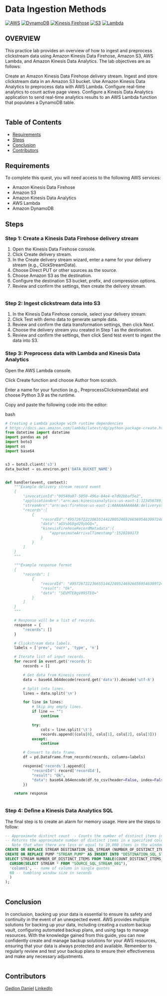 # Data Ingestion Methods

[![AWS](https://img.shields.io/badge/AWS-100000?style=flat&logo=amazon&logoColor=FFFFFF&labelColor=5C5C5C&color=FF7300)](https://docs.aws.amazon.com/quicksight/latest/user/signing-up.html)
[![DynamoDB](https://img.shields.io/badge/DynamoDB-4053D6?style=flat&logo=amazonaws&logoColor=white&labelColor=232F3E&color=4053D6)](https://aws.amazon.com/dynamodb/)
[![Kinesis Firehose](https://img.shields.io/badge/Kinesis_Firehose-FFA500?style=flat&logo=amazonaws&logoColor=white&labelColor=232F3E&color=FFA500)](https://aws.amazon.com/kinesis/firehose/)
[![S3](https://img.shields.io/badge/S3-569A31?style=flat&logo=amazonaws&logoColor=white&labelColor=232F3E&color=569A31)](https://aws.amazon.com/s3/)
[![Lambda](https://img.shields.io/badge/Lambda-FDDB33?style=flat&logo=amazonaws&logoColor=white&labelColor=232F3E&color=FDDB33)](https://aws.amazon.com/lambda/)
## OVERVIEW

This practice lab provides an overview of how to ingest and preprocess clickstream data using Amazon Kinesis Data Firehose, Amazon S3, AWS Lambda, and Amazon Kinesis Data Analytics. The lab objectives are as follows:

Create an Amazon Kinesis Data Firehose delivery stream.
Ingest and store clickstream data in an Amazon S3 bucket.
Use Amazon Kinesis Data Analytics to preprocess data with AWS Lambda.
Configure real-time analytics to count active page views.
Configure a Kinesis Data Analytics application to send real-time analytics results to an AWS Lambda function that populates a DynamoDB table.

<p align="center">
  <img src="./img/1.png" alt="" style="display: block; margin: auto;" />
</p>

## Table of Contents

- [Requirements](#requirements)
- [Steps](#Steps)
- [Conclusion](#conclusion)
- [Contributors](#contributors)

## Requirements

To complete this quest, you will need access to the following AWS services:

- Amazon Kinesis Data Firehose
- Amazon S3
- Amazon Kinesis Data Analytics
- AWS Lambda
- Amazon DynamoDB

## Steps

### Step 1: Create a Kinesis Data Firehose delivery stream

1. Open the Kinesis Data Firehose console.
2. Click Create delivery stream.
3. In the Create delivery stream wizard, enter a name for your delivery stream (e.g., ClickStreamData).
4. Choose Direct PUT or other sources as the source.
5. Choose Amazon S3 as the destination.
6. Configure the destination S3 bucket, prefix, and compression options.
7. Review and confirm the settings, then create the delivery stream.

<p align="center">
  <img src="./img/2.png" alt="" style="display: block; margin: auto;" />
</p>

### Step 2: Ingest clickstream data into S3

1. In the Kinesis Data Firehose console, select your delivery stream.
1. Click Test with demo data to generate sample data.
1. Review and confirm the data transformation settings, then click Next.
1. Choose the delivery stream you created in Step 1 as the destination.
1. Review and confirm the settings, then click Send test event to ingest the data into S3.

### Step 3: Preprocess data with Lambda and Kinesis Data Analytics

Open the AWS Lambda console.

Click Create function and choose Author from scratch.

Enter a name for your function (e.g., PreprocessClickstreamData) and choose Python 3.9 as the runtime.

Copy and paste the following code into the editor:

bash

```python
# Creating a Lambda package with runtime dependencies
# https://docs.aws.amazon.com/lambda/latest/dg/python-package-create.html#python-package-create-with-dependency
from datetime import datetime
import pandas as pd
import boto3
import os
import base64


s3 = boto3.client('s3')
data_bucket = os.environ.get('DATA_BUCKET_NAME')


def handler(event, context):
    """Example delivery stream record event
    {
        "invocationId":"00540a87-5050-496a-84e4-e7d92bbaf5e2",
        "applicationArn":"arn:aws:kinesisanalytics:us-east-1:12345678911:application/lambda-test",
        "streamArn":"arn:aws:firehose:us-east-1:AAAAAAAAAAAA:deliverystream/lambda-test",
        "records":[
            {
                "recordId":"49572672223665514422805246926656954630972486059535892482",
                "data":"aGVsbG8gd29ybGQ=",
                "kinesisFirehoseRecordMetadata":{
                    "approximateArrivalTimestamp":1520280173
                }
            }
        ]
    }
    """

    """Example response format
    {
        "records": [
            {
                "recordId": "49572672223665514422805246926656954630972486059535892482",
                "result": "Ok",
                "data": "SEVMTE8gV09STEQ="
            }
        ]
    }
    """

    # Response will be a list of records.
    response = {
        "records": []
    }

    # Clickstream data labels.
    labels = ['prev', 'curr', 'type', 'n']

    # Iterate list of input records.
    for record in event.get('records'):
        records = []

        # Get data from Kinesis record.
        data = base64.b64decode(record.get('data')).decode('utf-8')

        # Split into lines.
        lines = data.split('\n')

        for line in lines:
            # Skip any empty lines.
            if line == "":
                continue

            try:
                cols = line.split('\t')
                records.append((cols[0], cols[1], cols[2], cols[3]))
            except:
                continue

        # Convert to data frame.
        df = pd.DataFrame.from_records(records, columns=labels)

        response['records'].append({
            "recordId": record['recordId'],
            "result": "Ok",
            "data": base64.b64encode(df.to_csv(header=False, index=False).encode('utf-8'))
        })

    return response

```

<p align="center">
  <img src="./img/3.png" alt="" style="display: block; margin: auto;" />
</p>

### Step 4: Define a Kinesis Data Analytics SQL

The final step is to create an alarm for memory usage. Here are the steps to follow:


```SQL
-- Approximate distinct count  - Counts the number of distinct items in a stream using HyperLogLog.
-- Returns the approximate number of distinct items in a specified column over a tumbling window.
-- Note that when there are less or equal to 10,000 items in the window, the function returns exact count.
CREATE OR REPLACE STREAM DESTINATION_SQL_STREAM (NUMBER_OF_DISTINCT_ITEMS BIGINT);
CREATE OR REPLACE PUMP "STREAM_PUMP" AS INSERT INTO "DESTINATION_SQL_STREAM"
SELECT STREAM NUMBER_OF_DISTINCT_ITEMS FROM TABLE(COUNT_DISTINCT_ITEMS_TUMBLING(
  CURSOR(SELECT STREAM * FROM "SOURCE_SQL_STREAM_001"),
  'column1', -- name of column in single quotes
  60 -- tumbling window size in seconds
  )
);
  
  ```

## Conclusion

In conclusion, backing up your data is essential to ensure its safety and continuity in the event of an unexpected event. AWS provides multiple solutions for backing up your data, including creating a custom backup vault, configuring automated backup plans, and using tags to manage resources. With the knowledge gained from this guide, you can now confidently create and manage backup solutions for your AWS resources, ensuring that your data is always protected and available. Remember to regularly review and test your backup plans to ensure their effectiveness and make any necessary adjustments.

<p align="center">
  <img src="./img/4.png" alt="" style="display: block; margin: auto;" />
</p>

## Contributors

[Gedion Daniel](https://gediondaniel.dev/)
[LinkedIn](https://www.linkedin.com/in/gedion-daniel-760ba6280/)
